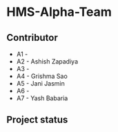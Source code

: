 # HMS-Alpha-Team


## Contributor

- A1 -  
- A2 - Ashish Zapadiya
- A3 - 
- A4 - Grishma Sao
- A5 - Jani Jasmin
- A6 - 
- A7 - Yash Babaria

## Project status

